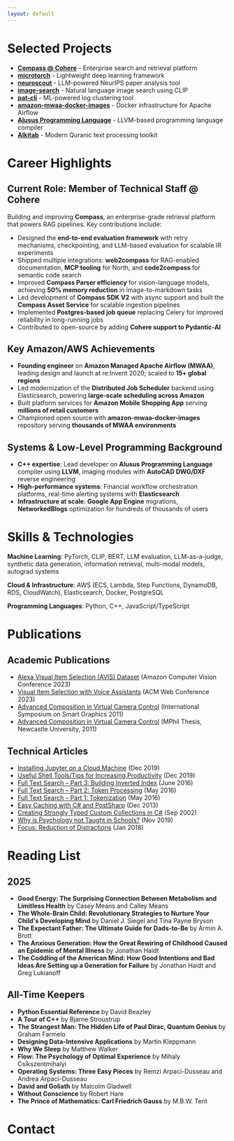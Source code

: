 ```yaml
---
layout: default
---
```


# Selected Projects

- **[Compass @ Cohere](https://cohere.com/compass)** - Enterprise search and retrieval platform
- **[microtorch](https://github.com/rafidka/microtorch)** - Lightweight deep learning framework
- **[neuroscout](https://github.com/rafidka/neuroscout)** - LLM-powered NeurIPS paper analysis tool
- **[image-search](https://github.com/rafidka/image-search-with-human-language)** - Natural language image search using CLIP
- **[pat-cli](https://github.com/rafidka/pat-cli)** - ML-powered log clustering tool
- **[amazon-mwaa-docker-images](https://github.com/aws/amazon-mwaa-docker-images)** - Docker infrastructure for Apache Airflow
- **[Alusus Programming Language](https://github.com/Alusus/Alusus)** - LLVM-based programming language compiler
- **[Alkitab](https://github.com/rafidka/alkitab)** - Modern Quranic text processing toolkit

# Career Highlights

## Current Role: Member of Technical Staff @ Cohere

Building and improving **Compass**, an enterprise-grade retrieval platform that powers RAG pipelines. Key contributions include:

- Designed the **end-to-end evaluation framework** with retry mechanisms, checkpointing, and LLM-based evaluation for scalable IR experiments
- Shipped multiple integrations: **web2compass** for RAG-enabled documentation, **MCP tooling** for North, and **code2compass** for semantic code search
- Improved **Compass Parser efficiency** for vision-language models, achieving **50% memory reduction** in image-to-markdown tasks
- Led development of **Compass SDK V2** with async support and built the **Compass Asset Service** for scalable ingestion pipelines
- Implemented **Postgres-based job queue** replacing Celery for improved reliability in long-running jobs
- Contributed to open-source by adding **Cohere support to Pydantic-AI**

## Key Amazon/AWS Achievements

- **Founding engineer** on **Amazon Managed Apache Airflow (MWAA)**, leading design and launch at re:Invent 2020; scaled to **15+ global regions**
- Led modernization of the **Distributed Job Scheduler** backend using Elasticsearch, powering **large-scale scheduling across Amazon**
- Built platform services for **Amazon Mobile Shopping App** serving **millions of retail customers**
- Championed open source with **amazon-mwaa-docker-images** repository serving **thousands of MWAA environments**

## Systems & Low-Level Programming Background

- **C++ expertise**: Lead developer on **Alusus Programming Language** compiler using **LLVM**, imaging modules with **AutoCAD DWG/DXF** reverse engineering
- **High-performance systems**: Financial workflow orchestration platforms, real-time alerting systems with **Elasticsearch**
- **Infrastructure at scale**: **Google App Engine** migrations, **NetworkedBlogs** optimization for hundreds of thousands of users

# Skills & Technologies

**Machine Learning**: PyTorch, CLIP, BERT, LLM evaluation, LLM-as-a-judge, synthetic data generation, information retrieval, multi-modal models, autograd systems

**Cloud & Infrastructure**: AWS (ECS, Lambda, Step Functions, DynamoDB, RDS, CloudWatch), Elasticsearch, Docker, PostgreSQL

**Programming Languages**: Python, C++, JavaScript/TypeScript

# Publications

## Academic Publications

- [Alexa Visual Item Selection (AVIS) Dataset](https://www.amazon.science/publications/visual-item-selection-with-voice-assistants) (Amazon Computer Vision Conference 2023)
- [Visual Item Selection with Voice Assistants](https://www.amazon.science/publications/visual-item-selection-with-voice-assistants) (ACM Web Conference 2023)
- [Advanced Composition in Virtual Camera Control](https://link.springer.com/chapter/10.1007/978-3-642-22571-0_2) (International Symposium on Smart Graphics 2011)
- [Advanced Composition in Virtual Camera Control](https://books.google.ca/books/about/Advanced_Composition_in_Virtual_Camera_C.html?id=Aa5atwAACAAJ&redir_esc=y) (MPhil Thesis, Newcastle University, 2011)

## Technical Articles

- [Installing Jupyter on a Cloud Machine](https://medium.com/@rafidka/installing-jupyter-on-a-cloud-machine-1671e75d2e01) (Dec 2019)
- [Useful Shell Tools/Tips for Increasing Productivity](https://medium.com/@rafidka/useful-shell-tools-for-increasing-productivity-16d96d53b466) (Dec 2019)
- [Full Text Search – Part 3: Building Inverted Index](https://rafidka.wordpress.com/2016/06/05/full-text-search-part-3-building-inverted-index/) (June 2016)
- [Full Text Search – Part 2: Token Processing](https://rafidka.wordpress.com/2016/05/15/full-text-search-part-2-token-processing/) (May 2016)
- [Full Text Search – Part 1: Tokenization](https://rafidka.wordpress.com/2016/05/14/full-text-search-part-1-tokenization/) (May 2016)
- [Easy Caching with C# and PostSharp](https://www.codeproject.com/Articles/696774/Easy-Caching-with-Csharp-and-PostSharp) (Dec 2013)
- [Creating Strongly Typed Custom Collections in C#](https://www.c-sharpcorner.com/article/creating-strongly-typed-custom-collections-in-C-Sharp/) (Sep 2002)
- [Why is Psychology not Taught in Schools?](https://medium.com/@rafidka/why-is-psychology-not-taught-in-schools-d219d2f681f1) (Nov 2019)
- [Focus: Reduction of Distractions](https://rafidka.wordpress.com/2018/01/29/focus-reduction-of-distractions/) (Jan 2018)

# Reading List

## 2025

- **Good Energy: The Surprising Connection Between Metabolism and Limitless Health** by Casey Means and Calley Means
- **The Whole-Brain Child: Revolutionary Strategies to Nurture Your Child's Developing Mind** by Daniel J. Siegel and Tina Payne Bryson
- **The Expectant Father: The Ultimate Guide for Dads-to-Be** by Armin A. Brott
- **The Anxious Generation: How the Great Rewiring of Childhood Caused an Epidemic of Mental Illness** by Jonathan Haidt
- **The Coddling of the American Mind: How Good Intentions and Bad Ideas Are Setting up a Generation for Failure** by Jonathan Haidt and Greg Lukianoff

## All-Time Keepers

- **Python Essential Reference** by David Beazley
- **A Tour of C++** by Bjarne Stroustrup  
- **The Strangest Man: The Hidden Life of Paul Dirac, Quantum Genius** by Graham Farmelo
- **Designing Data-Intensive Applications** by Martin Kleppmann
- **Why We Sleep** by Matthew Walker
- **Flow: The Psychology of Optimal Experience** by Mihaly Csikszentmihalyi
- **Operating Systems: Three Easy Pieces** by Remzi Arpaci-Dusseau and Andrea Arpaci-Dusseau
- **David and Goliath** by Malcolm Gladwell
- **Without Conscience** by Robert Hare
- **The Prince of Mathematics: Carl Friedrich Gauss** by M.B.W. Tent

# Contact

<div id="email-contact"></div>

<script>
document.addEventListener('DOMContentLoaded', function() {
    const emailDiv = document.getElementById('email-contact');
    const email = 'me@rafid.ai';
    emailDiv.innerHTML = `Feel free to reach out: <a href="mailto:${email}">${email}</a>`;
});
</script>
